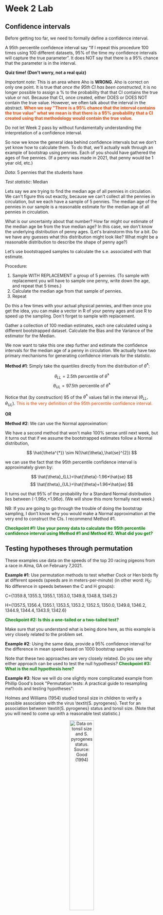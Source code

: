 Week 2 Lab
=============

Confidence intervals
-----------------------

Before getting too far, we need to formally define a confidence interval. 

A 95th percentile confidence interval say “If I repeat this procedure 100 times using 100 different datasets, 95% of the time my confidence intervals will capture the true parameter”. It does NOT say that there is a 95% chance that the parameter is in the interval.

**Quiz time! (Don't worry, not a real quiz)**

*Important note*: This is an area where Aho is **WRONG**. Aho is correct on only one point. It is true that *once the 95th CI has been constructed*, it is no longer possible to assign a $\%$ to the probability that that CI contains the true value or not. Because that CI, once created, either DOES or DOES NOT contain the true value. However, we often talk about the interval in the abstract. **<span style="color: orangered;">When we say "There is a 95$\%$ chance that the interval contains the true value" what we mean is that there is a 95$\%$ probability that a CI created using that methodology would contain the true value.</span>**

Do not let Week 2 pass by without fundamentally understanding the interpretation of a confidence interval. 

So now we know the general idea behind confidence intervals but we don't yet know how to calculate them. To do that, we'll actually walk through an example of bootstrap using pennies. Each of you should have gathered the ages of five pennies. (If a penny was made in 2021, that penny would be 1 year old, etc.)

*Data*: 5 pennies that the students have

*Test statistic*: Median

Lets say we are trying to find the median age of all pennies in circulation. We can't figure this out exactly, because we can't collect all the pennies in circulation, but we each have a sample of 5 pennies. The median age of the pennies in our sample is a reasonable estimate for the median age of all pennies in circulation. 

What is our uncertainty about that number? How far might our estimate of the median age be from the true median age? In this case, we don't know the underlying distribution of penny ages. (Let's brainstorm this for a bit. Do we have any guesses what this distribution might look like? What might be a reasonable distribution to describe the shape of penny age?) 

Let’s use bootstrapped samples to calculate the s.e. associated with that estimate.

Procedure: 
1. Sample WITH REPLACEMENT a group of 5 pennies. (To sample with replacement you will have to sample one penny, write down the age, and repeat that 5 times.)
2. Calculate the median age from that sample of pennies.
3. Repeat

Do this a few times with your actual physical pennies, and then once you get the idea, you can make a vector in R of your penny ages and use R to speed up the sampling. Don't forget to sample with replacement.

Gather a collection of 100 median estimates, each one calculated using a different bootstrapped dataset. Calculate the Bias and the Variance of the estimator for the Median.

We now want to take this one step further and estimate the confidence intervals for the median age of a penny in circulation. We actually have two primary mechanisms for generating confidence intervals for the statistic.

**Method #1**: Simply take the quantiles directly from the distribution of $\hat{\theta}^{*}$:

$$
\theta_{LL} = \mbox{2.5th percentile of } \hat{\theta}^{*}
$$
$$
\theta_{UL} = \mbox{97.5th percentile of } \hat{\theta}^{*}
$$

Notice that (by construction) 95$%$ of the $\hat{\theta}^{*}$ values fall in the interval $(\theta_{LL},\theta_{UL})$. <span style="color: orangered;">This is the very definition of the 95th percentile confidence interval.</span>

**OR** 

**Method #2**: We can use the Normal approximation:

We have a second method that won't make 100\% sense until next week, but it turns out that if we assume the bootstrapped estimates follow a Normal distribution, 

$$
\hat{\theta^{*}} \sim N(\hat{\theta},\hat{se}^{2})
$$

we can use the fact that the 95th percentile confidence interval is approximately given by:

$$
\hat{\theta}_{LL}=\hat{\theta}-1.96*\hat{se}
$$
$$
\hat{\theta}_{UL}=\hat{\theta}+1.96*\hat{se}
$$

It turns out that 95$\%$ of the probability for a Standard Normal distribution lies between (-1.96$\sigma$,+1.96$\sigma$). (We will show this more formally next week.) 

NB: If you are going to go through the trouble of doing the bootstrap sampling, I don’t know why you would make a Normal approximation at the very end to construct the CIs. I recommend Method #1.

**<span style="color: green;">Checkpoint #1: Use your penny data to calculate the 95th percentile confidence interval using Method #1 and Method #2. What did you get?</span>**

Testing hypotheses through permutation
------------------------------------

These examples use data on the speeds of the top 20 racing pigeons from a race in Alma, GA on February 7,2021. 

**Example #1**: Use permutation methods to test whether Cock or Hen birds fly at different speeds (speeds are in meters-per-minute) (in other word: $H_{0}$: No difference in speeds between the C and H groups):

C=$\{1359.8,1355.3,1355.1,1353.0,1349.8,1348.8,1345.2\}$

H=$\{1357.5,1356.4,1355.1,1353.5,1353.2,1352.5,1350.0,1349.8,1346.2,1344.9,1344.4,1343.9,1342.6\}$

**<span style="color: green;">Checkpoint #2: Is this a one-tailed or a two-tailed test?</span>**

Make sure that you understand what is being done here, as this example is very closely related to the problem set.


**Example #2**: Using the same data, provide a 95% confidence interval for the difference in mean speed based on 1000 bootstrap samples

Note that these two approaches are very closely related. Do you see why either approach can be used to test the null hypothesis? **<span style="color: green;">Checkpoint #3: What is the null hypothesis here?</span>**

**Example #3**: Now we will do one slightly more complicated example from Phillip Good's book "Permutation tests: A practical guide to resampling methods and testing hypotheses":

Holmes and Williams (1954) studied tonsil size in children to verify a possible association with the virus \textit{S. pyrogenes}. Test for an association between \textit{S. pyrogenes} status and tonsil size. (Note that you will need to come up with a reasonable test statistic.)

<div class="figure" style="text-align: center">
<img src="Table2categories.png" alt="Data on tonsil size and S. pyrogenes status. Source: Good (1994)" width="40%" />
<p class="caption">(\#fig:unnamed-chunk-1)Data on tonsil size and S. pyrogenes status. Source: Good (1994)</p>
</div>

Now lets consider the full dataset, where tonsil size is divided into three categories. How would we do the test now? **<span style="color: green;">Checkpoint #4: What is the new test statistic? (There are many options.)</span>** What 'labels' do you permute?

<div class="figure" style="text-align: center">
<img src="Table3categories.png" alt="Fill dataset on tonsil size and S. pyrogenes status. Source: Good (1994)" width="50%" />
<p class="caption">(\#fig:unnamed-chunk-2)Fill dataset on tonsil size and S. pyrogenes status. Source: Good (1994)</p>
</div>

Basics of bootstrap and jackknife
------------------------------------

To get started with bootstrap and jackknife techniques, we start by working through a very simple example. First we simulate some data


```r
x<-seq(0,9,by=1)
```

This will constutute our "data". Let's print the result of sampling with replacement to get a sense for it...


```r
table(sample(x,size=length(x),replace=T))
```

```
## 
## 2 4 6 7 8 9 
## 2 1 2 2 2 1
```

Now we will write a little script to take bootstrap samples and calculate the means of each of these bootstrap samples


```r
xmeans<-vector(length=1000)
for (i in 1:1000)
  {
  xmeans[i]<-mean(sample(x,replace=T))
  }
```

The actual number of bootstrapped samples is arbitrary *at this point* but there are ways of characterizing the precision of the bootstrap (jackknife-after-bootstrap) which might inform the number of bootstrap samples needed. *In practice*, people tend to pick some arbitrary but large number of bootstrap samples because computers are so fast that it is often easy to draw far more samples than are actually needed. When calculation of the statistic is slow (as might be the case if you are using the samples to construct a phylogeny, for example), then you would need to be more concerned with the number of bootstrap samples. 

First, lets just look at a histogram of the bootstrapped means and plot the actual sample mean on the histogram for comparison



```r
hist(xmeans,breaks=30,col="pink")
abline(v=mean(x),lwd=2)
```

<img src="Week-2-lab_files/figure-html/unnamed-chunk-6-1.png" width="672" />

Calculating bias and standard error
-----------------------------------

From these we can calculate the bias and standard deviation for the mean (which is the "statistic"):

$$
\widehat{Bias_{boot}} = \left(\frac{1}{k}\sum^{k}_{i=1}\theta^{*}_{i}\right)-\hat{\theta}
$$


```r
bias.boot<-mean(xmeans)-mean(x)
bias.boot
```

```
## [1] -0.0523
```

```r
hist(xmeans,breaks=30,col="pink")
abline(v=mean(x),lwd=5,col="black")
abline(v=mean(xmeans),lwd=2,col="yellow")
```

<img src="Week-2-lab_files/figure-html/unnamed-chunk-7-1.png" width="672" />

$$
\widehat{s.e._{boot}} = \sqrt{\frac{1}{k-1}\sum^{k}_{i=1}(\theta^{*}_{i}-\bar{\theta^{*}})^{2}}
$$


```r
se.boot<-sd(xmeans)
```

We can find the confidence intervals in two ways:

Method #1: Assume the bootstrap statistics are normally distributed


```r
LL.boot<-mean(xmeans)-1.96*se.boot #where did 1.96 come from?
UL.boot<-mean(xmeans)+1.96*se.boot
LL.boot
```

```
## [1] 2.654957
```

```r
UL.boot
```

```
## [1] 6.240443
```

Method #2: Simply take the quantiles of the bootstrap statistics


```r
quantile(xmeans,c(0.025,0.975))
```

```
##  2.5% 97.5% 
##   2.6   6.3
```

Let's compare this to what we would have gotten if we had used normal distribution theory. First we have to calculate the standard error:


```r
se.normal<-sqrt(var(x)/length(x))
LL.normal<-mean(x)-qt(0.975,length(x)-1)*se.normal
UL.normal<-mean(x)+qt(0.975,length(x)-1)*se.normal
LL.normal
```

```
## [1] 2.334149
```

```r
UL.normal
```

```
## [1] 6.665851
```

In this case, the confidence intervals we got from the normal distribution theory are too wide.

**<span style="color: green;">Checkpoint #6: Does it make sense why the normal distribution theory intervals are too wide?</span>** Because the original were were uniformly distributed, the data has higher variance than would be expected and therefore the standard error is higher than would be expected.

There are two packages that provide functions for bootstrapping, 'boot' and 'boostrap'. We will start by using the 'bootstrap' package, which was originally designed for Efron and Tibshirani's monograph on the bootstrap. 

To test the main functionality of the 'bootstrap' package, we will use the data we already have. The 'bootstrap' function requires the input of a user-defined function to calculate the statistic of interest. Here I will write a function that calculates the mean of the input values.


```r
library(bootstrap)
theta<-function(x)
  {
    mean(x)
  }
results<-bootstrap(x=x,nboot=1000,theta=theta)
results
```

```
## $thetastar
##    [1] 5.3 4.5 3.9 6.3 4.8 4.3 4.8 5.4 5.5 3.3 4.6 4.9 4.7 4.7 4.7 4.8 4.3 4.7
##   [19] 5.0 5.1 5.8 4.9 4.0 4.1 4.3 5.1 4.7 5.6 4.4 4.7 5.1 5.4 4.8 3.4 5.4 3.6
##   [37] 4.0 4.2 4.5 4.3 5.0 6.5 3.5 4.4 4.4 5.7 4.1 4.7 5.9 4.2 4.9 4.0 4.9 4.3
##   [55] 4.3 5.1 4.0 4.5 5.1 4.6 5.4 5.2 2.6 3.2 5.6 3.6 5.8 4.7 4.5 2.7 4.5 4.3
##   [73] 5.2 4.4 5.2 3.3 4.4 2.5 3.4 5.5 5.7 5.3 6.4 3.5 6.7 4.8 5.9 4.7 5.7 3.9
##   [91] 4.5 3.9 5.2 2.6 5.5 4.4 3.6 5.0 4.5 3.9 4.9 3.7 6.0 6.3 4.7 4.8 4.1 4.6
##  [109] 5.0 5.6 6.2 5.2 5.3 3.6 4.7 4.8 5.2 5.1 5.2 4.8 4.9 3.7 3.8 3.6 5.0 2.9
##  [127] 3.8 3.8 6.3 4.3 5.4 4.9 4.2 3.8 3.9 5.3 2.4 3.7 2.2 4.0 4.5 3.8 3.2 4.2
##  [145] 4.5 5.2 5.3 5.7 3.8 5.2 3.5 4.8 5.5 2.7 5.3 4.7 6.6 4.0 5.4 4.0 4.1 3.4
##  [163] 5.3 2.6 4.1 4.2 4.7 3.8 2.9 4.2 5.1 4.3 5.9 5.8 3.3 4.5 6.8 4.8 5.1 4.2
##  [181] 4.4 3.9 4.3 4.6 4.5 5.7 6.0 4.5 4.9 2.8 3.2 3.5 4.8 3.2 3.8 4.5 3.9 1.6
##  [199] 6.0 2.7 5.7 3.7 4.7 5.3 4.5 4.8 5.3 4.7 4.0 4.0 4.6 4.7 4.5 4.4 4.8 4.2
##  [217] 5.9 5.8 5.7 5.6 5.6 4.7 5.3 4.4 3.8 5.4 5.4 4.0 3.9 4.4 4.7 2.8 6.5 4.5
##  [235] 4.7 4.9 4.5 3.9 5.2 5.7 4.5 6.1 5.9 5.4 5.5 4.3 4.9 5.2 4.6 5.1 3.8 4.5
##  [253] 4.9 5.1 4.6 5.0 3.9 4.9 3.0 5.1 6.3 4.1 5.6 3.3 2.9 5.2 3.2 4.2 5.2 4.6
##  [271] 5.5 5.1 3.0 6.1 5.2 4.0 6.6 5.8 5.7 4.3 4.9 4.7 2.0 4.1 4.0 4.7 4.3 3.7
##  [289] 3.7 6.0 3.7 5.2 5.3 4.5 5.0 5.1 2.0 3.5 4.9 3.5 3.9 4.4 4.9 5.5 4.9 4.3
##  [307] 5.0 4.6 5.4 4.3 5.2 4.4 4.6 4.8 3.9 3.2 3.3 3.7 5.7 4.2 4.5 4.0 4.4 5.2
##  [325] 3.4 3.4 4.0 4.0 3.7 3.8 6.0 3.9 5.7 5.1 4.8 4.3 4.5 4.6 5.2 4.3 4.6 2.5
##  [343] 3.0 3.8 4.4 5.1 3.5 5.5 5.2 6.2 4.3 4.2 6.3 5.6 4.5 2.2 3.4 5.0 3.6 4.6
##  [361] 4.8 5.4 4.1 4.7 4.3 6.1 3.9 4.5 4.9 4.0 3.4 4.9 4.4 5.5 5.0 5.8 5.0 4.0
##  [379] 3.9 4.0 3.9 4.8 4.5 5.8 3.9 4.8 4.6 3.2 4.6 3.1 5.4 3.9 4.1 4.5 4.8 5.1
##  [397] 2.4 3.3 3.8 6.3 5.6 2.7 4.2 4.8 4.6 3.8 2.3 5.5 3.7 3.6 4.9 3.7 4.4 3.2
##  [415] 5.3 5.7 4.9 4.8 3.9 5.0 4.1 4.9 6.3 6.2 3.9 3.5 4.7 2.9 4.9 4.5 5.5 3.5
##  [433] 4.9 3.7 4.5 5.2 4.7 2.9 3.1 4.3 3.5 4.3 3.5 3.8 4.6 3.6 4.5 4.1 5.3 4.2
##  [451] 6.0 4.4 3.2 5.5 4.0 4.8 5.7 4.7 4.5 4.7 4.2 4.2 2.6 3.0 4.2 4.0 4.4 4.4
##  [469] 4.0 4.2 4.5 4.3 4.4 4.7 6.0 4.4 6.1 3.9 5.4 3.9 3.2 5.4 4.9 5.3 4.4 4.5
##  [487] 4.7 3.8 4.2 5.3 4.4 4.9 4.2 4.5 4.1 5.8 5.7 3.3 4.2 4.1 4.1 3.4 5.4 4.6
##  [505] 5.3 6.7 6.5 5.0 5.3 4.3 3.5 3.9 2.9 4.0 5.9 4.6 5.5 4.4 4.5 2.2 4.2 4.5
##  [523] 5.1 3.8 3.6 4.6 4.3 3.3 4.4 3.7 4.1 3.6 4.6 3.5 5.5 3.6 4.3 4.9 4.2 4.1
##  [541] 4.7 5.3 4.6 4.1 3.9 5.4 3.2 2.4 3.9 5.3 5.6 3.9 4.7 4.2 4.9 3.7 3.8 4.2
##  [559] 3.7 3.1 4.4 5.8 4.6 3.6 3.6 4.2 3.4 5.9 3.5 4.4 4.6 5.1 5.7 2.6 4.9 5.0
##  [577] 4.9 3.6 3.4 5.3 2.9 4.5 3.3 5.2 5.2 6.4 5.3 3.2 5.5 4.3 3.7 5.5 5.7 4.2
##  [595] 4.1 5.1 3.7 4.9 2.6 4.4 4.3 5.5 4.0 5.4 4.0 4.8 4.3 3.7 5.1 4.1 5.4 5.1
##  [613] 4.8 2.9 5.9 5.0 5.1 2.9 4.5 6.7 4.8 4.7 4.8 4.6 4.2 4.6 4.3 3.4 3.5 5.2
##  [631] 4.2 5.2 3.2 2.4 2.9 3.8 4.6 4.6 4.4 2.8 4.2 5.4 3.8 3.8 3.2 6.2 4.1 6.2
##  [649] 5.0 4.6 4.8 3.3 3.6 3.4 4.9 6.1 4.7 4.7 6.1 4.2 2.9 4.8 4.1 4.7 3.2 5.4
##  [667] 2.4 6.3 3.8 4.1 4.4 5.9 4.2 3.8 5.0 5.1 5.7 5.1 3.5 3.8 5.2 4.0 5.3 3.7
##  [685] 2.9 3.8 4.0 5.5 6.1 3.6 4.9 5.2 3.2 6.1 4.2 3.4 4.8 4.0 4.1 5.3 5.1 4.4
##  [703] 4.1 3.9 4.8 3.4 5.1 5.6 5.7 3.5 6.4 6.4 3.9 4.4 3.5 5.4 6.3 4.1 4.2 4.5
##  [721] 4.7 5.0 4.1 5.2 4.4 4.7 3.2 5.8 6.3 3.6 3.8 4.3 3.9 4.9 4.7 4.5 3.8 5.7
##  [739] 3.4 3.4 6.2 4.5 4.0 4.6 4.9 3.7 5.0 3.9 5.5 4.2 4.4 4.3 4.7 5.0 4.0 6.4
##  [757] 4.6 4.3 4.5 5.7 5.8 4.6 4.3 5.1 4.5 5.5 2.8 2.9 3.4 3.9 4.5 5.6 6.2 5.2
##  [775] 5.3 3.5 5.0 5.1 4.1 3.7 6.2 4.7 4.1 3.7 6.1 5.0 4.4 4.1 4.8 4.0 4.1 4.7
##  [793] 3.4 4.1 6.1 5.3 4.9 6.2 2.6 2.7 4.9 4.3 3.9 5.6 3.5 3.5 5.0 7.0 4.5 5.3
##  [811] 6.2 3.0 4.2 3.7 4.3 5.1 3.4 3.6 3.8 3.9 4.6 2.9 4.4 4.0 4.9 3.7 3.3 4.6
##  [829] 4.9 4.1 4.3 4.7 5.0 4.4 5.3 4.6 4.3 3.4 3.7 3.5 4.2 5.8 5.1 2.5 6.1 4.6
##  [847] 4.2 4.6 4.2 5.3 3.0 3.9 5.2 2.9 5.1 3.9 4.1 3.3 5.1 4.8 5.0 4.3 5.0 4.9
##  [865] 2.8 5.5 4.1 4.0 3.8 3.8 3.5 4.8 3.9 6.9 3.9 4.2 5.0 4.2 4.2 3.6 5.1 3.5
##  [883] 4.2 4.7 3.8 4.1 3.4 5.3 4.0 4.5 4.1 4.2 3.9 5.3 4.0 4.3 7.2 5.8 3.9 6.7
##  [901] 4.1 5.1 4.4 4.1 5.5 2.4 5.7 4.3 4.9 3.9 5.8 4.3 4.3 5.1 4.6 5.1 4.1 4.5
##  [919] 5.3 2.3 3.2 5.4 2.9 3.4 5.4 4.6 4.8 5.6 2.8 5.3 4.3 5.5 5.1 4.7 5.2 5.2
##  [937] 5.0 6.1 5.8 4.3 3.5 6.3 5.9 3.5 3.8 5.8 5.2 5.3 4.6 5.1 3.6 5.5 6.1 3.8
##  [955] 5.2 6.3 3.3 2.7 3.6 4.3 4.6 6.3 4.8 4.0 5.8 4.8 5.3 4.6 3.8 3.4 5.3 4.2
##  [973] 4.9 5.2 5.2 6.7 3.6 3.2 4.8 3.5 6.1 4.2 4.0 4.9 5.8 3.9 5.0 4.5 4.5 5.2
##  [991] 3.7 3.4 4.9 2.5 3.8 4.5 5.4 4.3 5.8 4.1
## 
## $func.thetastar
## NULL
## 
## $jack.boot.val
## NULL
## 
## $jack.boot.se
## NULL
## 
## $call
## bootstrap(x = x, nboot = 1000, theta = theta)
```

```r
quantile(results$thetastar,c(0.025,0.975))
```

```
##   2.5%  97.5% 
## 2.6975 6.3000
```

Notice that we get exactly what we got last time. This illustrates an important point, which is that the bootstrap functions are often no easier to use than something you could write yourself.

You can also define a function of the bootstrapped statistics (we have been calling this theta) to pull out immediately any summary statistics you are interested in from the bootstrapped thetas.

Here I will write a function that calculates the bias of my estimate of the mean (which is 4.5 [i.e. the mean of the number 0,1,2,3,4,5,6,7,8,9])


```r
bias<-function(x)
  {
  mean(x)-4.5
  }
results<-bootstrap(x=x,nboot=1000,theta=theta,func=bias)
results
```

```
## $thetastar
##    [1] 4.3 4.5 3.7 4.5 5.4 4.2 3.6 4.1 5.4 5.1 5.7 3.9 5.2 5.8 4.5 4.6 5.2 5.2
##   [19] 4.1 6.2 3.2 4.8 6.9 5.6 5.7 4.5 4.7 4.4 4.0 4.6 5.3 4.1 3.3 4.7 4.4 4.8
##   [37] 3.6 5.9 4.2 4.8 4.9 3.4 3.4 5.5 4.0 4.5 4.2 4.1 4.0 4.5 5.0 6.2 5.4 5.7
##   [55] 5.1 5.2 3.4 5.8 5.8 5.3 2.7 5.4 3.3 5.4 5.4 4.1 4.4 4.6 6.6 5.4 4.9 5.4
##   [73] 5.4 4.0 3.2 3.8 4.7 4.3 4.2 5.2 4.3 4.0 4.1 6.4 4.4 4.8 4.5 4.5 5.4 4.4
##   [91] 4.8 5.7 3.5 2.6 4.2 4.9 5.0 3.6 5.5 5.9 4.4 5.4 6.3 5.8 3.3 4.6 4.4 3.7
##  [109] 5.8 3.4 5.2 5.1 3.5 4.0 4.9 4.2 5.0 5.5 4.8 4.4 4.7 4.8 3.5 3.9 2.9 3.6
##  [127] 6.2 4.5 3.7 5.0 4.6 4.9 4.2 4.6 4.3 4.0 4.6 4.8 4.6 7.3 5.0 3.4 5.7 4.1
##  [145] 4.7 5.7 4.6 5.6 6.0 5.3 4.4 4.5 4.4 3.8 5.6 5.7 4.4 5.6 5.5 4.2 3.8 2.8
##  [163] 4.2 3.7 2.8 5.1 4.5 4.4 4.6 4.8 2.5 5.8 2.9 4.5 3.9 4.5 3.0 5.7 3.1 5.4
##  [181] 3.6 4.8 4.6 3.3 5.1 4.8 5.0 5.0 4.0 4.1 4.9 5.5 3.6 4.6 3.8 4.8 3.5 5.0
##  [199] 4.1 5.5 3.3 4.8 4.1 4.6 5.4 3.9 4.0 5.5 3.7 4.9 4.3 3.9 4.7 4.9 4.0 6.6
##  [217] 4.4 4.5 3.5 3.6 4.6 3.8 4.6 5.0 3.7 4.3 3.9 4.6 3.7 4.2 4.0 5.1 4.6 4.4
##  [235] 4.7 4.4 5.3 6.0 3.4 3.0 3.6 4.4 4.2 4.9 3.9 4.5 4.6 5.5 5.1 6.3 4.9 3.9
##  [253] 4.5 5.6 5.2 4.4 4.0 5.4 5.2 5.9 4.1 4.9 4.6 4.2 3.5 5.0 3.0 4.2 3.4 5.6
##  [271] 3.3 4.9 6.2 3.6 4.0 5.8 3.5 3.7 5.3 5.1 3.3 4.9 5.1 4.4 5.8 4.0 3.6 6.1
##  [289] 4.8 5.9 3.9 3.3 3.9 4.8 3.4 3.3 4.3 4.8 4.1 4.1 3.6 3.4 4.6 3.1 2.9 4.5
##  [307] 4.1 5.5 4.2 4.1 5.1 4.6 3.1 3.9 2.9 5.6 5.7 3.4 5.5 6.3 5.3 4.7 6.3 4.3
##  [325] 3.9 5.3 4.7 3.8 4.6 6.1 4.6 4.7 3.0 3.4 2.9 5.0 5.8 4.1 4.5 3.4 5.1 6.0
##  [343] 3.9 4.3 5.2 3.4 4.8 5.3 4.6 4.5 3.0 4.1 4.4 4.1 3.7 2.4 4.3 4.7 4.2 4.6
##  [361] 5.0 2.8 3.7 3.5 4.4 5.5 3.7 3.2 5.2 4.5 3.3 2.8 4.2 4.3 6.5 4.0 3.4 3.4
##  [379] 5.7 3.4 5.1 3.8 3.4 4.4 3.9 4.9 3.3 6.1 5.5 4.7 4.3 3.7 2.3 4.1 5.7 5.5
##  [397] 4.0 3.0 5.3 3.5 4.0 4.6 6.3 4.8 4.0 4.5 4.5 5.1 5.1 3.8 5.7 4.0 4.6 4.5
##  [415] 1.6 4.8 3.7 3.8 4.5 5.2 5.1 3.1 5.6 3.3 5.4 4.7 5.1 5.3 5.4 5.3 5.3 2.3
##  [433] 3.8 4.0 4.5 4.5 6.0 4.3 4.2 4.9 4.8 2.1 5.6 2.5 4.7 4.4 4.6 2.2 5.6 3.9
##  [451] 3.3 3.6 4.9 5.1 3.6 4.3 4.3 3.4 4.3 4.3 3.3 4.7 4.1 3.5 4.3 4.2 3.9 4.5
##  [469] 4.8 3.8 4.2 3.3 4.4 3.8 4.8 6.3 3.7 5.4 3.7 2.7 3.8 3.1 4.6 5.1 4.0 5.3
##  [487] 4.5 5.9 4.4 4.4 4.0 4.8 4.7 5.9 3.9 3.7 6.2 4.7 4.1 4.1 4.4 4.5 3.6 4.9
##  [505] 3.4 4.2 4.0 4.8 5.0 5.3 4.6 4.2 3.3 3.4 4.9 3.4 4.9 3.8 4.4 4.6 4.1 6.7
##  [523] 3.7 3.8 4.4 6.7 5.2 5.0 6.2 4.2 4.8 5.2 3.8 6.3 4.2 4.1 3.6 5.5 4.3 4.0
##  [541] 4.7 4.6 5.7 3.3 3.3 5.2 5.7 4.0 5.6 4.4 5.9 3.8 4.0 4.8 5.3 3.3 3.5 5.2
##  [559] 4.8 5.8 5.7 3.8 5.4 2.9 4.8 5.0 3.7 6.0 4.0 5.2 4.0 3.3 4.3 4.9 4.9 4.2
##  [577] 5.8 4.3 6.7 4.2 3.8 5.1 4.0 5.4 3.7 4.5 4.3 3.0 4.4 4.2 4.4 3.4 5.3 2.6
##  [595] 4.0 4.5 4.6 5.4 4.7 5.2 4.6 6.2 4.5 4.8 4.1 5.5 3.6 4.2 4.0 5.9 4.3 4.6
##  [613] 3.3 5.6 4.8 1.8 5.7 4.5 3.5 4.4 6.1 3.7 5.6 2.5 4.2 4.3 4.9 4.4 4.7 4.0
##  [631] 5.0 5.1 4.8 4.1 4.1 5.9 4.3 4.4 3.5 2.7 6.0 5.9 4.4 4.1 4.9 3.4 4.7 2.9
##  [649] 6.0 4.2 3.3 4.3 5.3 4.3 4.2 4.9 3.4 2.5 5.3 6.0 3.6 3.7 4.3 5.2 4.6 4.8
##  [667] 5.4 4.7 5.7 4.1 4.2 4.8 5.1 4.5 4.3 3.6 3.5 5.3 6.0 6.4 6.4 4.2 5.8 3.6
##  [685] 5.3 5.2 3.6 4.1 4.8 5.6 5.0 4.4 5.7 3.8 3.7 3.3 2.9 3.8 4.8 5.1 4.8 6.3
##  [703] 6.6 5.8 3.5 3.8 6.3 4.5 4.8 5.1 3.1 5.0 4.4 3.4 5.1 3.1 4.6 4.3 4.1 3.9
##  [721] 5.2 3.9 2.6 4.2 4.9 5.2 4.6 4.7 4.3 5.4 3.6 3.8 4.2 3.8 3.5 4.1 3.7 2.1
##  [739] 4.6 6.7 4.4 4.2 4.6 3.4 3.9 6.1 4.8 4.5 2.8 3.5 5.2 4.5 3.7 5.7 4.2 3.3
##  [757] 3.2 4.2 4.3 3.4 2.4 2.9 4.2 4.9 4.7 4.4 2.9 5.4 6.8 5.3 5.0 3.5 4.0 3.3
##  [775] 5.4 3.6 5.6 3.3 5.4 3.6 4.5 2.1 5.8 5.2 3.3 5.3 5.3 4.8 3.9 4.6 4.9 4.0
##  [793] 4.1 5.4 5.1 5.1 2.7 5.0 5.7 3.8 4.4 3.1 4.0 5.3 3.0 5.7 5.8 4.6 4.0 2.9
##  [811] 5.0 4.3 3.6 3.6 5.1 3.4 4.7 4.6 4.9 5.8 5.0 6.0 4.8 5.1 4.2 2.9 5.4 3.8
##  [829] 5.9 4.5 3.1 5.5 4.5 3.9 4.0 5.3 3.2 4.6 4.0 4.3 4.3 4.5 5.8 4.4 5.4 4.5
##  [847] 5.3 4.1 5.3 3.7 4.8 5.9 4.1 5.9 4.3 2.7 4.6 3.1 5.5 4.5 3.4 5.6 5.8 4.5
##  [865] 5.5 4.5 3.2 4.0 4.4 4.9 4.0 3.1 5.0 4.6 5.2 4.4 5.1 3.2 4.2 4.5 5.4 4.6
##  [883] 4.7 5.2 4.3 4.8 5.8 3.9 5.0 6.1 4.8 4.7 3.6 4.6 5.0 4.3 5.3 4.1 4.8 3.5
##  [901] 5.0 3.8 5.0 4.4 3.4 4.1 5.2 4.4 5.7 5.1 4.9 5.1 6.8 3.2 4.4 5.9 5.7 3.8
##  [919] 3.3 4.2 3.5 3.6 5.2 3.1 5.1 4.9 3.9 5.7 5.8 4.5 5.8 3.0 4.8 3.9 5.8 4.2
##  [937] 4.8 3.9 4.8 4.9 5.7 4.0 3.8 4.8 5.0 4.3 2.8 5.3 3.6 4.4 5.5 5.3 5.3 5.2
##  [955] 4.2 5.2 4.5 5.6 5.0 5.3 6.3 4.3 3.7 4.1 5.1 5.8 5.8 4.3 5.2 5.9 4.2 4.0
##  [973] 3.8 4.6 4.7 4.5 3.9 3.9 2.8 2.9 4.7 3.4 6.5 4.6 4.4 3.2 4.8 4.2 3.4 4.5
##  [991] 3.9 3.9 4.4 3.0 4.0 4.7 5.3 3.4 3.8 4.7
## 
## $func.thetastar
## [1] -0.006
## 
## $jack.boot.val
##  [1]  0.45432836  0.32296512  0.31565217  0.17286136 -0.01728723 -0.01388889
##  [7] -0.12917847 -0.25335196 -0.47134503 -0.49375000
## 
## $jack.boot.se
## [1] 0.9421541
## 
## $call
## bootstrap(x = x, nboot = 1000, theta = theta, func = bias)
```

Compare this to 'bias.boot' (our result from above). Why might it not be the same? Try running the same section of code several times. See how the value of the bias ($func.thetastar) jumps around? We should not be surprised by this because we can look at the jackknife-after-bootstrap estimate of the standard error of the function (in this case, that function is the bias) and we can see that it is not so small that we wouldn't expect some variation in these values.

Remember, everything we have discussed today are estimates. The statistic as applied to your data will change with new data, as will the standard error, the confidence intervals - everything! All of these values have sampling distributions and are subject to change if you repeated the procedure with new data.

Note that we can calculate any function of $\theta^{*}$. A simple example would be the 72nd percentile:


```r
perc72<-function(x)
  {
  quantile(x,probs=c(0.72))
  }
results<-bootstrap(x=x,nboot=1000,theta=theta,func=perc72)
results
```

```
## $thetastar
##    [1] 4.6 4.4 4.2 3.1 4.6 5.0 4.4 3.3 4.6 5.4 4.6 3.1 3.1 5.7 3.8 5.6 3.9 4.2
##   [19] 2.7 4.4 4.7 4.7 4.3 6.0 4.0 4.4 5.9 4.2 4.7 4.9 4.5 5.3 5.2 2.9 5.6 3.5
##   [37] 2.8 4.2 5.6 4.9 3.0 5.5 3.6 1.7 5.6 4.5 5.1 3.9 4.4 6.4 4.2 4.9 5.4 4.8
##   [55] 4.8 2.8 5.2 5.2 5.5 3.5 5.7 4.5 6.1 5.4 4.9 4.5 5.2 4.6 6.0 3.7 5.7 4.5
##   [73] 3.0 6.7 3.5 5.3 6.4 4.1 2.7 5.4 4.3 4.2 5.3 4.1 5.7 4.7 4.6 4.3 4.4 4.5
##   [91] 4.2 4.1 3.7 6.4 5.8 3.4 4.5 3.3 4.7 3.4 3.9 4.4 4.0 3.3 5.8 5.8 5.0 4.6
##  [109] 4.1 4.0 3.9 4.4 4.9 5.2 4.7 4.2 5.1 4.6 3.2 4.0 5.3 3.9 4.6 4.3 5.0 3.7
##  [127] 4.1 5.3 6.8 5.8 5.6 3.2 4.6 5.9 5.2 4.2 5.7 4.6 5.5 5.3 4.2 3.7 4.2 5.9
##  [145] 4.4 4.6 4.4 4.1 6.3 4.8 4.4 5.5 4.2 6.1 6.1 4.1 2.0 4.0 4.0 5.7 4.1 4.4
##  [163] 3.8 4.5 4.6 4.2 4.8 5.8 3.9 2.9 3.5 5.7 4.3 4.1 4.7 5.5 6.0 5.1 4.7 5.3
##  [181] 6.2 3.1 5.1 2.6 5.4 4.3 6.0 4.0 3.5 5.6 4.5 5.3 3.6 5.3 3.2 5.1 6.0 2.9
##  [199] 5.1 6.0 3.9 5.3 3.1 4.6 5.3 3.9 3.4 2.5 6.1 4.7 2.5 6.3 4.7 5.2 3.8 5.5
##  [217] 4.3 5.3 4.2 6.5 4.8 3.7 5.0 6.0 5.4 6.3 2.0 5.0 5.0 3.9 4.8 4.2 4.1 2.9
##  [235] 4.4 4.9 4.8 5.6 5.4 4.9 4.8 5.1 4.4 4.4 4.4 6.4 4.4 4.7 3.0 3.2 5.2 4.2
##  [253] 4.4 4.9 4.8 5.2 4.1 5.8 3.4 5.1 4.8 3.7 5.7 4.1 3.9 3.4 4.1 5.3 4.2 3.3
##  [271] 6.1 5.6 4.8 5.3 3.2 5.0 4.6 4.4 3.6 4.5 3.2 6.0 3.3 5.5 3.2 3.2 2.7 5.5
##  [289] 4.0 5.7 3.4 5.9 4.4 4.5 5.9 4.7 4.2 2.9 3.1 5.0 4.1 4.3 3.8 4.9 5.9 5.7
##  [307] 5.2 6.1 5.1 3.6 3.6 5.4 4.2 3.3 4.6 4.2 3.6 5.0 3.2 3.4 3.5 3.2 6.1 5.5
##  [325] 3.9 4.5 4.8 3.1 5.9 4.2 4.3 2.8 6.0 4.3 3.1 4.0 4.8 5.0 5.4 5.0 3.8 4.8
##  [343] 4.9 4.4 5.0 3.7 3.1 4.1 4.4 4.8 6.5 4.7 3.7 3.1 4.3 4.2 5.0 4.6 4.1 6.2
##  [361] 3.4 3.4 4.3 5.3 3.6 4.6 5.8 4.3 3.9 4.7 3.6 4.4 4.2 5.9 3.8 4.8 3.8 6.7
##  [379] 5.4 5.0 5.0 4.1 5.8 4.4 5.1 3.9 5.6 4.5 4.8 3.6 4.7 5.4 3.9 4.5 3.0 3.2
##  [397] 4.7 6.3 3.1 3.9 5.0 4.2 4.0 5.1 4.4 4.4 4.6 6.2 4.3 4.7 4.9 5.5 4.4 5.0
##  [415] 3.6 4.4 3.8 4.1 5.0 4.9 4.9 4.4 4.8 3.7 3.9 5.3 4.2 3.6 2.4 4.0 5.7 4.0
##  [433] 6.0 4.8 5.2 3.6 4.0 3.1 3.6 3.9 5.8 4.6 4.2 3.7 3.4 3.6 5.1 3.4 5.4 4.0
##  [451] 5.0 5.0 4.4 3.4 5.0 3.5 5.4 4.8 3.8 5.0 4.2 3.9 3.9 5.4 1.9 2.1 4.9 5.0
##  [469] 5.4 3.8 3.4 3.6 4.2 6.0 3.4 6.7 4.4 3.7 4.4 4.0 3.8 3.2 5.2 4.6 5.1 3.8
##  [487] 4.0 5.4 3.5 3.8 4.0 3.7 5.5 3.5 3.8 6.0 4.7 3.6 4.7 3.9 5.2 6.3 5.6 5.7
##  [505] 2.7 3.9 5.1 4.2 6.1 5.5 2.1 4.7 3.6 4.1 4.3 5.1 5.2 5.4 5.8 4.3 4.4 3.8
##  [523] 6.1 4.6 4.7 5.8 4.9 4.6 5.7 4.3 4.5 5.2 4.0 5.4 4.4 3.9 6.9 4.3 5.0 4.6
##  [541] 5.4 6.1 5.3 4.7 4.5 4.7 4.5 4.9 3.4 3.7 5.4 4.6 5.6 3.6 4.9 4.6 4.0 4.0
##  [559] 3.3 4.3 5.3 5.0 3.9 4.6 3.5 3.2 4.6 2.7 3.9 4.2 6.4 4.2 3.7 5.5 3.9 4.1
##  [577] 5.5 4.2 5.3 5.0 4.7 5.4 3.2 3.3 2.9 3.1 4.4 5.4 4.5 3.9 4.9 3.6 5.8 4.4
##  [595] 5.0 4.9 4.3 5.8 5.9 5.0 3.8 5.3 3.4 2.9 5.4 6.2 4.9 5.0 5.6 3.9 4.3 4.7
##  [613] 2.8 3.7 5.0 4.8 3.4 5.5 5.2 4.1 4.6 3.4 5.6 5.6 3.7 3.9 3.1 5.5 4.2 5.1
##  [631] 5.7 4.7 3.2 5.8 4.3 6.5 3.4 4.7 5.4 4.7 5.2 3.9 4.0 5.3 4.2 5.7 4.9 1.9
##  [649] 4.2 4.0 2.7 4.2 5.3 4.6 4.9 4.6 3.7 5.1 6.8 4.7 4.3 5.2 4.4 3.0 3.4 4.7
##  [667] 4.9 5.2 4.4 5.6 6.5 5.3 5.2 6.2 5.4 5.4 4.2 4.3 3.3 3.4 5.0 4.3 3.5 5.0
##  [685] 3.9 4.0 3.8 3.8 5.3 5.0 4.5 4.7 4.0 4.6 4.2 5.6 4.8 4.5 3.6 5.2 5.1 4.0
##  [703] 4.5 2.8 4.9 5.0 5.1 3.8 3.2 5.1 3.7 6.1 3.3 4.1 3.6 4.5 4.2 3.5 3.9 6.2
##  [721] 5.4 5.5 5.4 3.0 5.2 4.2 5.0 5.2 3.3 4.1 3.5 5.6 3.9 4.4 4.0 4.1 3.8 4.3
##  [739] 5.8 4.0 4.8 4.4 3.3 3.5 4.1 5.0 5.6 5.2 5.8 4.5 3.2 3.1 3.6 5.1 4.4 4.7
##  [757] 2.7 5.1 4.8 5.4 5.0 4.9 6.1 5.8 6.0 5.5 5.6 3.8 6.3 4.5 4.8 5.1 4.4 3.3
##  [775] 4.9 4.6 4.8 4.4 3.7 5.0 5.1 4.4 4.7 6.2 6.4 5.7 5.1 4.1 4.7 5.8 3.4 3.4
##  [793] 4.8 5.5 4.8 4.4 5.5 4.7 4.6 4.6 5.4 2.6 3.2 5.0 4.0 5.3 5.1 4.2 4.6 4.5
##  [811] 4.9 3.3 4.2 4.4 4.7 4.8 4.2 3.8 4.7 4.1 3.6 5.1 3.2 3.9 4.2 4.5 5.2 3.5
##  [829] 3.0 4.8 3.1 4.9 5.0 4.9 4.8 3.5 3.7 3.3 5.4 3.8 4.1 5.7 4.7 5.2 4.8 4.8
##  [847] 5.2 2.1 5.2 4.9 6.7 3.9 4.4 4.1 4.1 4.8 3.9 4.4 4.1 4.0 4.9 5.3 4.7 5.5
##  [865] 3.7 5.6 3.7 4.1 4.4 4.0 3.6 1.9 2.3 5.5 4.1 6.3 3.7 5.0 3.7 4.0 4.5 4.7
##  [883] 4.5 4.8 3.2 3.7 4.3 4.0 4.0 5.2 6.6 4.8 3.4 4.4 4.1 4.2 3.9 3.8 2.5 4.3
##  [901] 4.6 5.7 5.1 5.0 5.7 3.8 4.9 4.8 4.5 5.2 2.3 5.1 5.8 4.5 4.3 5.0 3.6 3.6
##  [919] 5.1 4.9 4.8 4.8 4.8 4.0 5.7 6.1 3.7 4.1 4.5 3.7 4.6 5.9 4.1 5.7 5.7 4.2
##  [937] 6.1 5.4 6.0 3.6 5.3 4.0 3.2 5.0 4.2 4.2 4.0 5.3 4.9 4.5 3.6 4.4 5.7 5.1
##  [955] 3.6 4.9 3.7 4.8 4.4 3.8 4.3 4.6 3.9 5.4 6.1 4.5 4.0 5.9 6.5 4.1 5.3 4.5
##  [973] 4.1 4.5 3.3 5.6 3.2 3.5 3.6 4.6 3.5 4.7 4.5 5.6 4.4 4.0 5.1 3.5 3.6 3.6
##  [991] 5.5 4.1 4.3 4.0 3.9 4.2 4.6 3.7 4.0 3.7
## 
## $func.thetastar
## 72% 
## 5.1 
## 
## $jack.boot.val
##  [1] 5.600 5.400 5.400 5.336 5.300 5.000 4.800 4.800 4.600 4.400
## 
## $jack.boot.se
## [1] 1.139387
## 
## $call
## bootstrap(x = x, nboot = 1000, theta = theta, func = perc72)
```

On Tuesday we went over an example in which we bootstrapped the correlation coefficient between LSAT scores and GPA. To do that, we sampled pairs of (LSAT,GPA) data with replacement. Here is a little script that would do something like that using (X,Y) data that are independently drawn from the normal distribution


```r
xdata<-matrix(rnorm(30),ncol=2)
```

Everyone's data is going to be different. With such a small sample size, it would be easy to get a positive or negative correlation by random change, but on average across everyone's datasets, there should be zero correlation because the two columns are drawn independently.


```r
n<-15
theta<-function(x,xdata)
  {
  cor(xdata[x,1],xdata[x,2])
  }
results<-bootstrap(x=1:n,nboot=50,theta=theta,xdata=xdata) 
#NB: xdata is passed to the theta function, not needed for bootstrap function itself
```

Notice the parameters that get passed to the 'bootstrap' function are: (1) the indexes which will be sampled with replacement. This is different that the raw data but the end result is the same because both the indices and the raw data get passed to the function 'theta' (2) the number of bootrapped samples (in this case 50) (3) the function to calculate the statistic (4) the raw data.

Lets look at a histogram of the bootstrapped statistics $\theta^{*}$ and draw a vertical line for the statistic as applied to the original data.


```r
hist(results$thetastar,breaks=30,col="pink")
abline(v=cor(xdata[,1],xdata[,2]),lwd=2)
```

<img src="Week-2-lab_files/figure-html/unnamed-chunk-17-1.png" width="672" />

Parametric bootstrap
---------------------

Let's do one quick example of a parametric bootstrap. We haven't introduced distributions yet (except for the Gaussian, or Normal, distribution, which is the most familiar), so lets spend a few minutes exploring the Gamma distribution, just so we have it to work with for testing out parametric bootstrap. All we need to know is that the Gamma distribution is a continuous, non-negative distribution that takes two parameters, which we call "shape" and "rate". Lets plot a few examples just to see what a Gamma distribution looks like. (Note that the Gamma distribution can be parameterized by "shape" and "rate" OR by "shape" and "scale", where "scale" is just 1/"rate". R will allow you to use either (shape,rate) or (shape,scale) as long as you specify which you are providing.

<img src="Week-2-lab_files/figure-html/unnamed-chunk-18-1.png" width="672" />


Let's generate some fairly sparse data from a Gamma distribution


```r
original.data<-rgamma(10,3,5)
```

and calculate the skew of the data using the R function 'skewness' from the 'moments' package. 


```r
library(moments)
theta<-skewness(original.data)
head(theta)
```

```
## [1] 1.136757
```

What is skew? Skew describes how assymetric a distribution is. A distribution with a positive skew is a distribution that is "slumped over" to the right, with a right tail that is longer than the left tail. Alternatively, a distribution with negative skew has a longer left tail. Here we are just using it for illustration, as a property of a distribution that you may want to estimate using your data.

Lets use 'fitdistr' to fit a gamma distribution to these data. This function is an extremely handy function that takes in your data, the name of the distribution you are fitting, and some starting values (for the estimation optimizer under the hood), and it will return the parameter values (and their standard errors). We will learn in a couple weeks how R is doing this, but for now we will just use it out of the box. (Because we generated the data, we happen to know that the data are gamma distributed. In general we wouldn't know that, and we will see in a second that our assumption about the shape of the data really does make a difference.)


```r
library(MASS)
fit<-fitdistr(original.data,dgamma,list(shape=1,rate=1))
# fit<-fitdistr(original.data,"gamma")
# The second version would also work.
fit
```

```
##     shape       rate  
##   4.067315   5.757864 
##  (1.749481) (2.636067)
```

Now lets sample with replacement from this new distribution and calculate the skewness at each step:


```r
results<-c()
for (i in 1:1000)
  {
  x.star<-rgamma(length(original.data),shape=fit$estimate[1],rate=fit$estimate[2])
  results<-c(results,skewness(x.star))
  }
head(results)
```

```
## [1]  0.5142153 -0.1966482  0.1249742  0.1297291  0.6818177 -0.4850347
```

```r
hist(results,breaks=30,col="pink",ylim=c(0,1),freq=F)
```

<img src="Week-2-lab_files/figure-html/unnamed-chunk-22-1.png" width="672" />

Now we have the bootstrap distribution for skewness (the $\theta^{*}$ s), we can compare that to the equivalent non-parametric bootstrap:


```r
results2<-bootstrap(x=original.data,nboot=1000,theta=skewness)
results2
```

```
## $thetastar
##    [1] -0.385457558 -0.264937336  0.738432720  1.226766737 -1.186476959
##    [6]  0.989083927  0.176112069  2.032218040  1.244170769  1.023280388
##   [11] -1.056544997  1.472006561  1.111172130 -0.118253067  1.215312196
##   [16]  1.142604840  1.183529093  0.982327290  1.320619843  1.244357161
##   [21]  1.291564453 -0.205785396  0.211848141 -1.348740132  0.780477178
##   [26]  0.818840564 -0.344879083 -0.505307836  0.800383804  0.998406370
##   [31]  0.928031734  0.321477098  0.003806689  1.392987757 -0.011910597
##   [36]  0.784425442  0.418663159 -0.576152516  0.826424271 -0.201325979
##   [41] -0.749688630 -0.504525525 -0.591960331  0.308749758  0.968014108
##   [46]  0.327411165  0.627789039  1.439653605  1.387357622  1.183774075
##   [51]  1.504259127  0.437539037  1.324671509  0.474175620 -0.051681300
##   [56]  0.829992257 -0.546193406 -0.859300269  1.157837754  0.260416412
##   [61]  0.134422161  0.094195404  0.927218152 -0.008145608 -0.842799544
##   [66] -1.371199830  0.017338704  1.397581857  1.034001762 -0.338087494
##   [71]  0.675820851  0.372675085  1.341555467  1.460641300  1.263916073
##   [76]  0.044799592 -0.721064584 -0.488353413  0.270217526 -0.816863659
##   [81]  0.711577802 -0.649654143 -0.792685629 -0.051324143  0.428390598
##   [86]  1.357409321  1.436438063 -0.305953555  1.675171825  0.351480722
##   [91] -0.286213460  1.355334835  0.926661312 -0.746522398  1.004375790
##   [96]  1.160393034  0.639910356 -0.289719380 -0.412624837  0.280333848
##  [101]  0.115257151  1.133226557 -0.187819432  0.527919050 -0.360602958
##  [106] -0.296500083  0.915663377  0.531460546  0.841560067 -0.472620995
##  [111]  1.849123537 -0.689735196  1.299254647  1.334825982  0.208177752
##  [116] -0.929764176  0.783449138  0.591726087  1.003896323  0.145271503
##  [121]  1.206604442  1.357051685  0.852134524  0.205677115 -0.309894790
##  [126]  1.274632943  1.294517501  0.545928295 -0.292629062 -0.364105427
##  [131]  0.984691655  0.995790386  1.597897960  0.141523516  1.604177453
##  [136]  1.396113587  0.872077618 -0.164100835 -0.637852291  0.633518014
##  [141]  0.960629655  1.205872316  1.011126133  0.661746089  1.141569653
##  [146]  0.869505787  0.470944442  0.956850101  0.924137070 -0.741790984
##  [151]  0.128407544  0.331839486  1.436702793 -0.693118339  0.391128007
##  [156] -0.249646223  0.171052822  0.903303072  1.387357622 -0.773538559
##  [161]  0.092949227  0.448907177  0.896537745 -0.639496641  0.550162574
##  [166]  1.541015016 -0.546193406  0.840197096  1.282094061  1.257124248
##  [171]  1.214988207 -0.155716722 -0.553870081  1.074374636 -0.236643040
##  [176]  1.650893965  1.735273003  1.162902375 -1.108767446 -0.004031240
##  [181]  1.378823589 -0.416267930 -0.457752186  0.920997145 -0.236336575
##  [186]  0.952847929  0.716354469  0.658012992 -0.956906511  1.061704086
##  [191] -0.069574619  0.180785354 -0.679031419 -0.425600306  0.983300816
##  [196]  0.520733702 -0.589014445  0.794306478  0.520981053  1.227042360
##  [201]  1.007273406  1.479370413  0.549041619  1.241042831  0.605684349
##  [206]  0.222551429  0.851730375  0.672700935  1.041631630  1.439562388
##  [211]  1.381075809  0.744577863  0.922656664 -0.847593961  0.951437656
##  [216]  0.040669123  1.024204170  1.219104932 -0.573899980 -0.119105050
##  [221]  0.921732723 -0.600179661 -0.771157862  0.772210259  0.601919480
##  [226] -0.649999625  0.926465034  0.981753696  1.258213701  1.816185055
##  [231] -0.357479547 -0.129106458 -1.337723906 -0.441698992  1.605307841
##  [236]  0.666070616  0.688584166  0.846325554  0.967629544  1.072081207
##  [241]  1.557421650 -0.446823069  0.001237786  1.048670152  1.491882046
##  [246]  1.176528410  0.477884614 -0.440459664  1.197656571  1.587716274
##  [251] -0.538730269 -0.009771875  1.153733556  0.704904126  0.804595491
##  [256]  1.695055555 -0.452286891  0.072799277  0.949390139  1.156799740
##  [261]  0.929340837 -0.531375301  0.972091984  0.901258270  1.035804030
##  [266] -0.200879967  0.456109490  0.828563853 -0.049448842  1.293423719
##  [271]  0.930338750  0.205014434 -0.691946346 -0.218912497 -0.133391411
##  [276] -0.683267830 -0.443985523 -0.729253665  0.030982183  0.898367041
##  [281]  1.229267955 -0.060628763  0.679241992 -0.310468203  0.799761057
##  [286]  1.158438331  0.358725265 -0.522273780 -0.666256368  1.348866000
##  [291]  0.771667447  1.161865054 -0.490840585 -0.364337748  0.973965527
##  [296]  2.048102422  1.286989137 -0.006354323  1.656709956  0.213689416
##  [301]  0.841322343  0.604517404  1.199682264  0.185214119  1.273179568
##  [306]  1.190024688 -0.461258997 -0.038002852 -0.586527319  1.366433290
##  [311] -1.302031654  1.170626110 -0.188711669  0.240151885  0.979384535
##  [316]  0.940416883  0.939983594  1.444416856 -0.389515714 -0.395021839
##  [321]  0.887747787  0.678256484  1.418590707 -0.384444176  0.429612095
##  [326]  0.837419018  1.025305481 -0.630986727  0.809727138 -1.036035281
##  [331]  1.273165965  0.968548198  1.215494002  0.361807516  0.480474306
##  [336]  0.592209459  0.473002629 -0.613212823  0.728729893 -0.381708639
##  [341]  0.893944521 -1.021191952  0.957186300  1.499174952 -0.787375869
##  [346]  0.785201240  1.444166529 -0.259950685  0.477400161 -0.416519259
##  [351]  1.191970499  1.373964827  1.331767457  0.598530751  1.542372249
##  [356]  0.319293518  0.559509256  2.117271012  1.489377692  1.261977665
##  [361] -0.465767213 -0.291590094  1.543499600  1.108992316  1.541775204
##  [366]  0.893567059  0.249589008  0.857369390  1.809943806  0.783469610
##  [371]  0.930976807 -0.046289524  0.891994625  1.126523151  0.608883388
##  [376]  0.437127317  1.404959208  0.955393516  1.014342790  0.890227577
##  [381] -0.414411275  0.004094097  0.686987686  1.215494002  0.478748316
##  [386]  0.590389670  1.000298114  1.478852112  1.035688917 -0.803280228
##  [391]  0.995397665 -0.116736832  0.872364666  1.407535792  2.153477236
##  [396]  1.095506394  1.273179568  0.991840194  1.754200195  1.195294749
##  [401] -0.842071007  0.135691310  1.041809447 -0.007507291  0.169833667
##  [406] -1.719551275  1.116760585  0.856313780  0.363778656  1.114678741
##  [411]  0.134311707  0.425701200  0.742295566  0.211848141  1.142016607
##  [416]  1.057413785 -0.887012739  0.642516595  0.548006336 -0.721125087
##  [421]  0.914457539  0.854449247  1.385176581  0.700265539 -0.151328484
##  [426] -0.214952545  0.819790085  0.926656209  1.214213661  0.245903042
##  [431] -0.505751429  0.337868127  1.912776023 -0.642707734  1.397547344
##  [436]  0.710879148  0.584436983  0.905442509  0.408800727 -0.247017637
##  [441]  1.500374711  1.006714403  0.872796915  1.379329072 -0.699586365
##  [446]  0.946913895  0.008166092  0.964400913 -0.959305805  1.535366871
##  [451]  0.692638424 -0.171700966  0.941545852 -0.959757157 -0.337557788
##  [456]  1.207130634  0.909089833  1.196957337 -0.888833199  0.780587947
##  [461]  0.583700854  0.983305702  0.914017544 -0.072165177 -0.302942998
##  [466] -0.348299243  0.566793393 -0.411443148 -1.462758928  0.670301072
##  [471] -0.598435771  0.983133347  0.195240958 -0.026244118  0.627587670
##  [476] -0.229690872  1.436428395  0.852579788  0.717809687  0.948861606
##  [481]  2.178754197  1.042846580  0.992965594  1.341773766 -0.359864882
##  [486]  1.518713105  1.214123344 -0.608100252  0.570352860  0.977202808
##  [491] -1.238338003  1.370592906  0.900290293  0.952089094 -0.129563857
##  [496]  1.405972667  1.050509313 -0.654012483  0.732358288  0.970239365
##  [501]  1.101017199  0.600162696 -0.817743159  1.097789026  0.430047652
##  [506]  0.779961163 -1.195976908 -0.165323217  0.898788361  1.145442284
##  [511]  0.842779900  1.006192311  1.082132425 -0.308445235  0.607317622
##  [516]  1.313606214  0.251069795  0.674953374  1.025641122 -0.402271039
##  [521] -1.570174223 -0.964162921  0.783192545  0.795989878  1.438968671
##  [526]  1.245984878  0.910820010  1.106333936  0.749309036  1.019459248
##  [531]  1.394675478  1.662344228 -0.566657109 -1.024982981  1.693564350
##  [536]  1.111240366  0.979068919  1.040016736  1.378608990  1.175886988
##  [541] -0.289693680  1.285811895  1.613386808  0.816627068  1.377888506
##  [546]  0.485295859  1.448688808  0.550194321  1.549500987  0.954281915
##  [551]  1.189665390  1.258761624  1.375478402  0.799882332  0.208583616
##  [556] -0.407900225  0.792874211  0.811519222  1.344568057  0.270162480
##  [561]  0.804692912  0.728929355  0.547798046 -0.381426902 -1.194366242
##  [566]  1.059617322 -1.201361151 -1.210922518  1.013732711  0.755481100
##  [571] -0.241721577  1.213461124  1.164954132 -0.535128204  1.496110030
##  [576] -0.176066158  0.486843165  0.126864060  1.226647626 -0.410210548
##  [581]  0.388144258  1.172397527  0.936522114  1.443482982  1.077188394
##  [586] -0.104700076  1.024094646 -0.409223295  0.620562808  1.388106968
##  [591]  0.513411312  1.517991410  0.336383381  1.511748685 -0.076388529
##  [596]  0.976650389  1.346931239  0.316146264  1.105089807  0.774348377
##  [601]  1.116562781 -0.933567481 -0.846606999  1.147486367 -0.138971929
##  [606]  0.750048609  1.092545695 -0.842799544  1.444166529  0.025768340
##  [611] -0.749652390  1.493083644  1.275509438  0.814479117  0.678146661
##  [616]  0.847581447 -0.086004104 -1.184807586  1.155786376  0.587210899
##  [621] -0.064087692  0.084394355  1.503851600 -0.173445367 -0.803280228
##  [626]  0.680793087  1.486829983  0.970635564  0.369967195  0.098563393
##  [631] -0.410100240 -0.602670958  1.189060116 -0.125587936  1.243642404
##  [636]  1.258721704 -0.340591578  1.239511102  0.444430472  1.797592102
##  [641]  0.902689199 -1.880461460  1.043607980 -0.739817003 -0.359864882
##  [646]  1.594298000  0.994096500  1.207355273  1.231934974  0.832891031
##  [651] -0.734850284  1.451102959  0.452907495 -0.187833976  1.335440840
##  [656] -1.807471784  1.089038154  1.639288395  0.773995395  0.857986581
##  [661]  0.985177407  0.428295185  0.003437403 -0.508739345  2.044508320
##  [666]  0.802130204  0.897079555  0.419024473  1.638877229 -0.357148786
##  [671]  1.508306649 -0.160890214  1.341760102 -0.595774432  0.087776278
##  [676]  0.832884929 -0.287671427  0.489678263  1.689246537  0.980562696
##  [681]  0.716367573  0.009748464  0.685502160 -0.846783075  1.607034390
##  [686]  1.876146478  0.685349821  1.004999566  0.262207939  0.398169033
##  [691]  0.816218107  0.058009200 -0.355227375  0.280076269  1.311138911
##  [696] -0.068369556  0.841920470  0.882437738  0.762476305  0.388136048
##  [701]  1.162086022 -1.156820513 -1.042468049  1.201428443  1.681834303
##  [706]  1.077529203 -0.760265893 -1.772034867  0.789089044  1.271819769
##  [711]  1.064202466  0.140317488  0.246988953  1.312430468  1.241757324
##  [716]  1.340082200  1.539480039 -0.032645536 -0.227809374  1.446023091
##  [721]  1.216875590 -0.351909355  0.928823656 -0.521269939  0.789946691
##  [726]  1.075315229  1.207130634  0.629788451  1.090892682  1.601869142
##  [731] -0.737380465  1.394645727  1.512980605 -0.795203708 -0.670077879
##  [736]  1.309000458 -0.632420666  0.884941081 -0.005430188  1.303671074
##  [741] -0.461258997  1.030553132  0.611725122 -0.705668541  1.263259547
##  [746] -1.221422176  1.220456438  0.372617072  1.246152268 -0.475355814
##  [751]  1.110500899 -0.749569690  1.446997129 -1.208486340  1.779598537
##  [756]  0.787558578  1.365994437  1.196303714  1.179718787  1.151223145
##  [761] -1.990643870  0.774557328  1.155786376 -0.558016573  0.949581934
##  [766]  1.039947977  0.852104205 -0.125963290  0.777179157  0.052261454
##  [771]  0.858216877  1.414034550  1.020890164 -1.149224742 -0.083709476
##  [776]  1.531006887  0.707973400  1.106130244  0.153896431  0.199757775
##  [781]  1.238934646 -0.296574077 -0.173445367  0.829073520  0.875902562
##  [786]  1.327578780 -0.242045294 -0.648517047 -0.164181086  1.140912572
##  [791]  0.897074053  0.970790724  0.957587081  0.797367002  1.351579078
##  [796]  0.777223172 -0.274623589  1.517214556  1.444166529  1.106589173
##  [801]  0.596163876 -1.033748383  2.049100007  0.871719216  1.459042897
##  [806]  0.406634191 -0.318894065  0.982327290  1.346255480  0.798752019
##  [811]  0.249902831  0.931691432  0.911528462  0.747263924  0.826147022
##  [816]  0.547487456 -0.106253853 -0.592880255  0.828089736  1.334716936
##  [821]  0.952754652  0.411413108  1.336938506 -0.676827130  0.999098556
##  [826]  0.421492300  1.394448091 -0.540903138  1.263916073  1.103314841
##  [831]  0.578723052  1.340163868 -0.137175162  0.132433673  1.501816886
##  [836]  1.204805553  0.723774150  1.315674722  0.898984685  1.466190609
##  [841]  0.834465359  0.909513245  1.191591961  0.373715216  0.616861034
##  [846] -0.369403577  0.384998243 -0.523116047 -0.311746826  1.127188877
##  [851] -0.406228017  0.543710387  1.465407065  1.151907237  0.711204313
##  [856]  0.810431532  0.763654947  0.591064524  0.561623486  0.057003912
##  [861]  0.490255222  0.119123715  0.866187673  1.048975533  0.543293613
##  [866]  0.965285914  1.062480776  1.169347183  1.522828590 -1.042158769
##  [871]  0.904231036  1.316308897  0.870014014  1.278010575  1.147666801
##  [876]  0.841048194  1.572134803 -0.513721030 -0.969944278 -0.283263159
##  [881]  1.039952365 -0.812902649  1.398606679  1.662364581  0.693557208
##  [886]  1.382569239  0.066981373 -0.575100024 -0.417364376  0.149321205
##  [891]  0.888581747  0.174552704  1.473351187 -0.290278066  1.127852913
##  [896]  1.286113232  1.512703182  0.942885588 -0.798712782  0.714853259
##  [901]  1.107235403  0.699919704  0.299231679  0.310415909 -0.016266953
##  [906]  1.073491540 -0.563004458  0.166637277  0.135775058  0.978204663
##  [911] -0.355466519  1.062144795  0.531765327  0.628392540  1.476100041
##  [916]  0.738445813  1.424019144 -0.787663231  1.360850851  1.075246088
##  [921]  0.923890205  0.261241390  0.785312136 -0.472522427  1.409253756
##  [926] -0.383450667  0.368437172  0.500364382  1.191385920  0.773746426
##  [931]  0.522142626  0.898327294 -0.446976445 -0.727860630  0.296137534
##  [936]  1.347442755  1.198861675  0.986215878 -0.907411309 -0.291949154
##  [941]  1.224252577  1.048771382  1.334659716 -0.257660707  0.742848505
##  [946]  1.006714403 -0.188290952 -2.187094520 -0.040932608  1.559073314
##  [951]  1.420165145  1.173763384  0.240178805  1.456439226 -0.141519518
##  [956]  0.904417446 -0.999618402  0.175289565 -0.414695414 -0.387754898
##  [961] -0.540019027  1.536069812  1.059447772  0.809421699  1.150828157
##  [966]  0.688560427 -0.315785541  0.412746007  1.401912069  0.958473130
##  [971]  1.384238269  0.131126344 -0.342203453 -0.043459854  1.107424060
##  [976]  1.186055259  1.007273406  1.026245624  0.891994625  0.544687750
##  [981]  0.903216814  0.987185592 -0.331982132  1.100693027 -0.232863519
##  [986]  0.728980084 -0.717652820  0.380998619 -0.368130277 -1.385971183
##  [991]  1.323939304 -0.221675135  0.822783534 -1.263077590 -0.955293552
##  [996] -0.026244118  1.287109118 -0.731362291  0.772479365 -0.841923820
## 
## $func.thetastar
## NULL
## 
## $jack.boot.val
## NULL
## 
## $jack.boot.se
## NULL
## 
## $call
## bootstrap(x = original.data, nboot = 1000, theta = skewness)
```

```r
hist(results,breaks=30,col="pink",ylim=c(0,1),freq=F)
hist(results2$thetastar,breaks=30,border="purple",add=T,density=20,col="purple",freq=F)
```

<img src="Week-2-lab_files/figure-html/unnamed-chunk-23-1.png" width="672" />

What would have happened if we would have fit a normal distribution instead of a gamma distribution?


```r
fit2<-fitdistr(original.data,dnorm,start=list(mean=1,sd=1))
```

```
## Warning in densfun(x, parm[1], parm[2], ...): NaNs produced

## Warning in densfun(x, parm[1], parm[2], ...): NaNs produced

## Warning in densfun(x, parm[1], parm[2], ...): NaNs produced

## Warning in densfun(x, parm[1], parm[2], ...): NaNs produced
```

```r
fit2
```

```
##       mean          sd    
##   0.70639309   0.36710576 
##  (0.11608903) (0.08208598)
```

```r
results.norm<-c()
for (i in 1:1000)
  {
  x.star<-rnorm(length(original.data),mean=fit2$estimate[1],sd=fit2$estimate[2])
  results.norm<-c(results.norm,skewness(x.star))
  }
head(results.norm)
```

```
## [1] -0.58185525 -0.08106040  0.05861303 -0.43446164 -1.13216535  0.30710888
```

```r
hist(results,breaks=30,col="pink",ylim=c(0,1),freq=F)
hist(results.norm,breaks=30,col="lightgreen",freq=F,add=T)
hist(results2$thetastar,breaks=30,border="purple",add=T,density=20,col="purple",freq=F)
```

<img src="Week-2-lab_files/figure-html/unnamed-chunk-24-1.png" width="672" />

All three methods (two parametric and one non-parametric) really do give different distributions for the bootstrapped statistic, so the choice of which method is best depends a lot on the situation, how much data you have, and what you might already know about the underlying distribution.

Jackknifing is just as easy at bootstrapping. Here we will do a trivial example for illustration. We will write a little function for the mean even though you could put the function in directly with 'jackknife(x,mean)'


```r
theta<-function(x)
  {
  mean(x)
  }
x<-seq(0,9,by=1)
results<-jackknife(x=x,theta=theta)
results
```

```
## $jack.se
## [1] 0.9574271
## 
## $jack.bias
## [1] 0
## 
## $jack.values
##  [1] 5.000000 4.888889 4.777778 4.666667 4.555556 4.444444 4.333333 4.222222
##  [9] 4.111111 4.000000
## 
## $call
## jackknife(x = x, theta = theta)
```

**<span style="color: green;">Checkpoint #7: Why do we not have to tell the 'jackknife' function how many replicates to do?</span>**

Let's compare this with what we would have obtained from bootstrapping


```r
results2<-bootstrap(x,1000,theta)
mean(results2$thetastar)-mean(x)  #this is the bias
```

```
## [1] -0.0064
```

```r
sd(results2$thetastar)  #the standard deviation of the theta stars is the SE of the statistic (in this case, the mean)
```

```
## [1] 0.9167439
```


Everything we have done to this point used the R package 'bootstrap' - now lets compare that with the R package 'boot'. To avoid any confusion (a.k.a. masking) between the two packages, I recommend detaching the bootstrap package from the workspace with


```r
detach("package:bootstrap")
```


The 'boot' package is now recommended over the 'bootstrap' package, but they give the same answers and to some extent it is personal preference which one prefers to use.

We will still use the mean as the statistic of interest, but we will have to write a new function for it because the syntax of the 'boot' package is slightly different:


```r
library(boot)
theta<-function(x,index)
  {
  mean(x[index])
  }
boot(x,theta,R=999)
```

```
## 
## ORDINARY NONPARAMETRIC BOOTSTRAP
## 
## 
## Call:
## boot(data = x, statistic = theta, R = 999)
## 
## 
## Bootstrap Statistics :
##     original     bias    std. error
## t1*      4.5 0.06876877   0.9230002
```

One of the main advantages to the 'boot' package over the 'bootstrap' package is the nicer formatting of the output.

Going back to our original code, lets see how we could reproduce all of these numbers:


```r
table(sample(x,size=length(x),replace=T))
```

```
## 
## 1 3 4 5 6 7 8 
## 1 1 2 1 1 1 3
```

```r
xmeans<-vector(length=1000)
for (i in 1:1000)
  {
  xmeans[i]<-mean(sample(x,replace=T))
  }
mean(x)
```

```
## [1] 4.5
```

```r
bias<-mean(xmeans)-mean(x)
se.boot<-sd(xmeans)
bias
```

```
## [1] 0.0049
```

```r
se.boot
```

```
## [1] 0.8938036
```

Why do our numbers not agree exactly with those of the boot package? This is because our estimates of bias and standard error are just estimates, and they carry with them their own uncertainties. That is one of the reasons we might bother doing jackknife-after-bootstrap.

The 'boot' package has a LOT of functionality. If we have time, we will come back to some of these more complex functions later in the semester as we cover topics like regression and glm.

